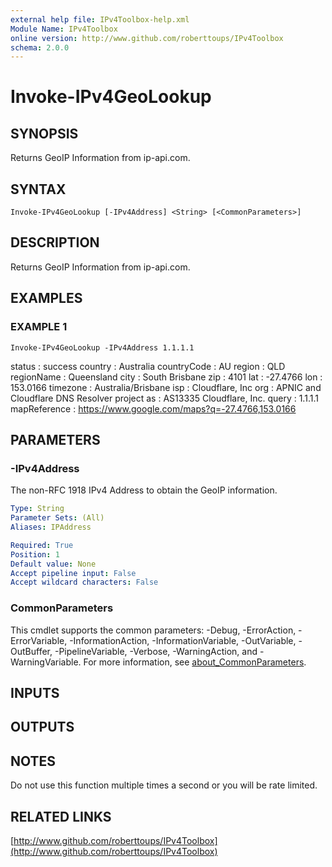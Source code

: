 ```yaml
---
external help file: IPv4Toolbox-help.xml
Module Name: IPv4Toolbox
online version: http://www.github.com/roberttoups/IPv4Toolbox
schema: 2.0.0
---
```


# Invoke-IPv4GeoLookup

## SYNOPSIS
Returns GeoIP Information from ip-api.com.

## SYNTAX

```
Invoke-IPv4GeoLookup [-IPv4Address] <String> [<CommonParameters>]
```

## DESCRIPTION
Returns GeoIP Information from ip-api.com.

## EXAMPLES

### EXAMPLE 1
```
Invoke-IPv4GeoLookup -IPv4Address 1.1.1.1
```

status       : success
country      : Australia
countryCode  : AU
region       : QLD
regionName   : Queensland
city         : South Brisbane
zip          : 4101
lat          : -27.4766
lon          : 153.0166
timezone     : Australia/Brisbane
isp          : Cloudflare, Inc
org          : APNIC and Cloudflare DNS Resolver project
as           : AS13335 Cloudflare, Inc.
query        : 1.1.1.1
mapReference : https://www.google.com/maps?q=-27.4766,153.0166

## PARAMETERS

### -IPv4Address
The non-RFC 1918 IPv4 Address to obtain the GeoIP information.

```yaml
Type: String
Parameter Sets: (All)
Aliases: IPAddress

Required: True
Position: 1
Default value: None
Accept pipeline input: False
Accept wildcard characters: False
```

### CommonParameters
This cmdlet supports the common parameters: -Debug, -ErrorAction, -ErrorVariable, -InformationAction, -InformationVariable, -OutVariable, -OutBuffer, -PipelineVariable, -Verbose, -WarningAction, and -WarningVariable. For more information, see [about_CommonParameters](http://go.microsoft.com/fwlink/?LinkID=113216).

## INPUTS

## OUTPUTS

## NOTES
Do not use this function multiple times a second or you will be rate limited.

## RELATED LINKS

[http://www.github.com/roberttoups/IPv4Toolbox](http://www.github.com/roberttoups/IPv4Toolbox)

